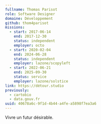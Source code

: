 ```yaml
---
fullname: Thomas Parisot
role: Software Designer
domaine: Développement
github: thom4parisot
missions:
  - start: 2017-06-14
    end: 2017-12-30
    status: independent
    employer: octo
  - start: 2020-02-04
    end: 2024-06-28
    status: independent
    employer: lazone/scopyleft
  - start: 2022-06-21
    end: 2025-09-30
    status: service
    employer: lazone/solstice
link: https://détour.studio
previously:
  - cartobio
  - data.gouv.fr
uuid: 40678a6c-9f1d-4b44-a4fe-a5898f7ea3a6
---
```

Vivre un futur désirable.
